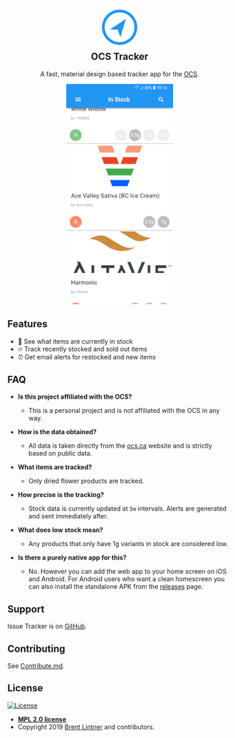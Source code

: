 <h2 align="center">
  <img width="96px" style="background: none" src="app/assets/images/readme_logo.png" alt="OCS Tracker Logo">
  <br/>
  OCS Tracker
</h2>

<p align="center">
	A fast, material design based tracker app for the <a href="https://ocs.ca">OCS</a>.
</p>

<p align="center">
  <img style="background: none" src="app/assets/images/screenshot.jpg" alt="OCS Tracker Screenshot">
</p>

## Features

* :seedling: See what items are currently in stock
* :fire: Track recently stocked and sold out items
* :alarm_clock: Get email alerts for restocked and new items

## FAQ

- **Is this project affiliated with the OCS?**
    - This is a personal project and is not affiliated with the OCS in any way.

- **How is the data obtained?**
    - All data is taken directly from the [ocs.ca](https://ocs.ca) website and is strictly based on public data.

- **What items are tracked?**
    - Only dried flower products are tracked.

- **How precise is the tracking?**
    - Stock data is currently updated at `5m` intervals. Alerts are generated and sent immediately after.

- **What does low stock mean?**
    - Any products that only have 1g variants in stock are considered low.

- **Is there a purely native app for this?**
    - No. However you can add the web app to your home screen on iOS and Android. For Android users who want a clean homescreen you can also install the standalone APK from the [releases](https://github.com/brentlintner/ocs-tracker/releases) page.

## Support

Issue Tracker is on [GitHub](https://github.com/brentlintner/ocs-tracker/issues).

## Contributing

See [Contribute.md](CONTRIBUTE.md).

## License

[![License](https://img.shields.io/:license-MPL%202.0-blue.svg?style=flat-square)](LICENSE)

- **[MPL 2.0 license](LICENSE)**
- Copyright 2019 [Brent Lintner](https://github.com/brentlintner) and contributors.
